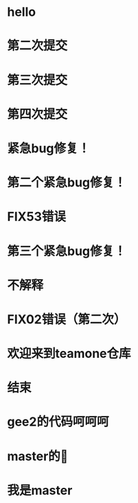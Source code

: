 # hello

# 第二次提交

# 第三次提交

# 第四次提交

# 紧急bug修复！

# 第二个紧急bug修复！

# FIX53错误

# 第三个紧急bug修复！

# 不解释

# FIX02错误（第二次）

# 欢迎来到teamone仓库

# 结束

# gee2的代码呵呵呵

# master的🍮

# 我是master